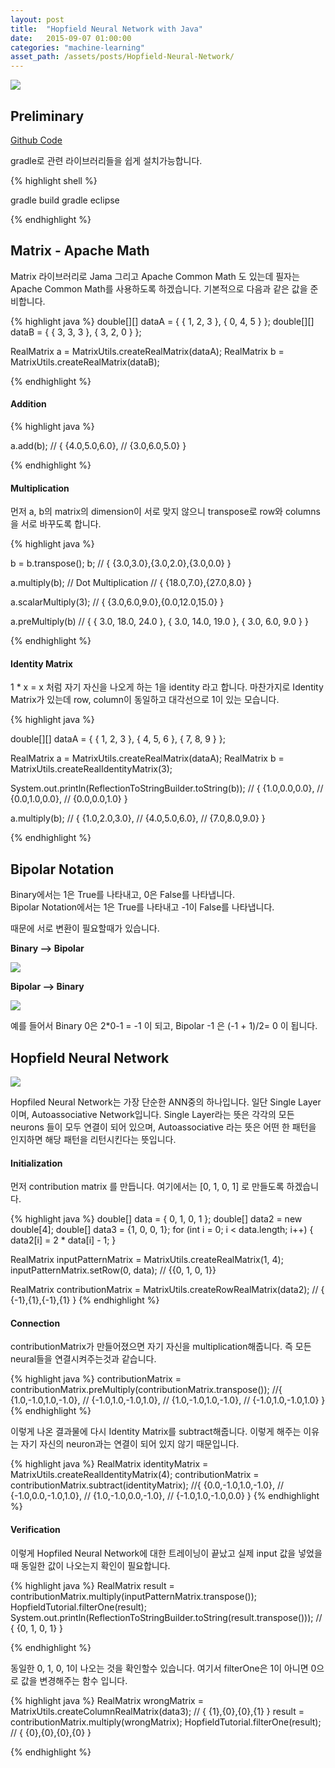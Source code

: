```yaml
---
layout: post
title:  "Hopfield Neural Network with Java"
date:   2015-09-07 01:00:00
categories: "machine-learning"
asset_path: /assets/posts/Hopfield-Neural-Network/
---
```

<div>
    <img src="{{ page.asset_path }}robot.jpg" class="img-responsive img-rounded">
</div>

## Preliminary

[Github Code][github-ann]

gradle로 관련 라이브러리들을 쉽게 설치가능합니다.

{% highlight shell %}

gradle build
gradle eclipse

{% endhighlight %}

## Matrix - Apache Math

Matrix 라이브러리로  Jama 그리고 Apache Common Math 도 있는데 필자는 Apache Common Math를 사용하도록 하겠습니다.
기본적으로 다음과 같은 값을 준비합니다.

{% highlight java %}
double[][] dataA = { { 1, 2, 3 }, { 0, 4, 5 } };
double[][] dataB = { { 3, 3, 3 }, { 3, 2, 0 } };

RealMatrix a = MatrixUtils.createRealMatrix(dataA);
RealMatrix b = MatrixUtils.createRealMatrix(dataB);

{% endhighlight %}

#### Addition

{% highlight java %}

a.add(b);
// { {4.0,5.0,6.0},
//   {3.0,6.0,5.0} }

{% endhighlight %}

#### Multiplication

먼저 a, b의 matrix의 dimension이 서로 맞지 않으니 transpose로 row와 columns을 서로 바꾸도록 합니다.

{% highlight java %}

b  = b.transpose();
b;
// { {3.0,3.0},{3.0,2.0},{3.0,0.0} }

a.multiply(b); // Dot Multiplication
// { {18.0,7.0},{27.0,8.0} }

a.scalarMultiply(3);
// { {3.0,6.0,9.0},{0.0,12.0,15.0} }

a.preMultiply(b)
// { { 3.0, 18.0, 24.0 }, { 3.0, 14.0, 19.0 }, { 3.0, 6.0, 9.0 } }


{% endhighlight %}

#### Identity Matrix

1 * x = x 처럼 자기 자신을 나오게 하는 1을 identity 라고 합니다.
마찬가지로 Identity Matrix가 있는데 row, column이 동일하고 대각선으로 1이 있는 모습니다.

{% highlight java %}

double[][] dataA = { { 1, 2, 3 }, { 4, 5, 6 }, { 7, 8, 9 } };

RealMatrix a = MatrixUtils.createRealMatrix(dataA);
RealMatrix b = MatrixUtils.createRealIdentityMatrix(3);

System.out.println(ReflectionToStringBuilder.toString(b));
// { {1.0,0.0,0.0},
//   {0.0,1.0,0.0},
//   {0.0,0.0,1.0} }

a.multiply(b);
// { {1.0,2.0,3.0},
//   {4.0,5.0,6.0},
//   {7.0,8.0,9.0} }

{% endhighlight %}

## Bipolar Notation

Binary에서는 1은 True를 나타내고, 0은 False를 나타냅니다.<br>
Bipolar Notation에서는 1은 True를 나타내고 -1이 False를 나타냅니다.
 
때문에 서로 변환이 필요할때가 있습니다. 

**Binary --> Bipolar**

<img src="{{ page.asset_path }}to_bipolar.jpg" class="img-responsive img-rounded">

**Bipolar --> Binary**

<img src="{{ page.asset_path }}to_binary.jpg" class="img-responsive img-rounded">

예를 들어서 Binary 0은 2*0-1 = -1 이 되고, 
Bipolar -1 은 (-1 + 1)/2= 0 이 됩니다.




## Hopfield Neural Network

<img src="{{ page.asset_path }}hopfield.jpg" class="img-responsive img-rounded">

Hopfiled Neural Network는 가장 단순한 ANN중의 하나입니다. 
일단 Single Layer이며, Autoassociative Network입니다.
Single Layer라는 뜻은 각각의 모든 neurons 들이 모두 연결이 되어 있으며, 
Autoassociative 라는 뜻은 어떤 한 패턴을 인지하면 해당 패턴을 리턴시킨다는 뜻입니다. 



#### Initialization
먼저 contribution matrix 를 만듭니다. 여기에서는 [0, 1, 0, 1] 로 만들도록 하겠습니다. 

{% highlight java %}
double[] data = { 0, 1, 0, 1 };
double[] data2 = new double[4];
double[] data3 = {1, 0, 0, 1};
for (int i = 0; i < data.length; i++) {
    data2[i] = 2 * data[i] - 1;
}

RealMatrix inputPatternMatrix = MatrixUtils.createRealMatrix(1, 4);
inputPatternMatrix.setRow(0, data); // {{0, 1, 0, 1}}

RealMatrix contributionMatrix = MatrixUtils.createRowRealMatrix(data2); 
// { {-1},{1},{-1},{1} }
{% endhighlight %}

#### Connection

contributionMatrix가 만들어졌으면 자기 자신을 multiplication해줍니다. 
즉 모든 neural들을 연결시켜주는것과 같습니다.

{% highlight java %}
contributionMatrix = contributionMatrix.preMultiply(contributionMatrix.transpose());
//{ {1.0,-1.0,1.0,-1.0},
//  {-1.0,1.0,-1.0,1.0},
//  {1.0,-1.0,1.0,-1.0},
//  {-1.0,1.0,-1.0,1.0} }
{% endhighlight %}

이렇게 나온 결과물에 다시 Identity Matrix를 subtract해줍니다.
이렇게 해주는 이유는 자기 자신의 neuron과는 연결이 되어 있지 않기 때문입니다.

{% highlight java %}
RealMatrix identityMatrix = MatrixUtils.createRealIdentityMatrix(4);
contributionMatrix = contributionMatrix.subtract(identityMatrix);
//{ {0.0,-1.0,1.0,-1.0},
//  {-1.0,0.0,-1.0,1.0},
//  {1.0,-1.0,0.0,-1.0},
//  {-1.0,1.0,-1.0,0.0} }
{% endhighlight %}

#### Verification

이렇게 Hopfiled Neural Network에 대한 트레이닝이 끝났고 실제 input 값을 넣었을때 
동일한 값이 나오는지 확인이 필요합니다. 

{% highlight java %}
RealMatrix result = contributionMatrix.multiply(inputPatternMatrix.transpose());
HopfieldTutorial.filterOne(result);
System.out.println(ReflectionToStringBuilder.toString(result.transpose()));
// { {0, 1, 0, 1} }

{% endhighlight %}

동일한 0, 1, 0, 1이 나오는 것을 확인할수 있습니다. 여기서 filterOne은 1이 아니면 0으로 값을 변경해주는 함수 입니다.

{% highlight java %}
RealMatrix wrongMatrix = MatrixUtils.createColumnRealMatrix(data3);
// { {1},{0},{0},{1} }
result = contributionMatrix.multiply(wrongMatrix);
HopfieldTutorial.filterOne(result);
// { {0},{0},{0},{0} }

{% endhighlight %}


[github-ann]: https://github.com/AndersonJo/Neural-Network-Tutorial